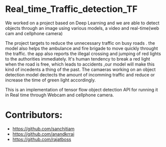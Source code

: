 # Real_time_Traffic_detection_TF
We worked on a project based on Deep Learning and we are able to detect objects through an image using various models, a video and real-time(web cam and cellphone camera)

The project targets to reduce the unnecessary traffic on busy roads . the model also helps the ambulance and fire brigade to move quickly throught the traffic. the app also reports the illegal crossing and jumping of red lights to the authorities immediately.
It's human tendency to break a red light when the road is free, which leads to accidents ,our model will make this kind of incedents a thing of the past.
The camaeras working on an object detection model dectects the amount of incomming traffic and reduce or increase the time of green light accordingly. 

This is an implementation of tensor flow object detection API for running it in Real time through Webcam and cellphone camera.
# Contributors:
* https://github.com/sanchitiam
* https://github.com/anandkrrai
* https://github.com/rajatboss
